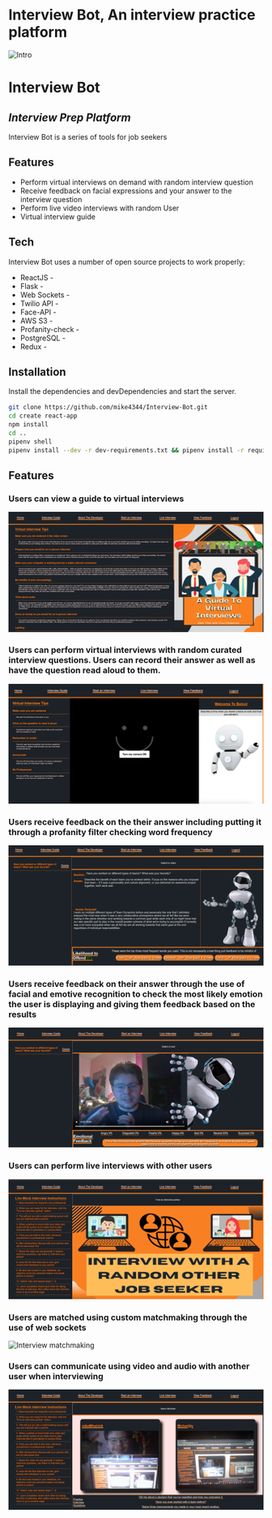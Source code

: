 # Interview Bot, An interview practice platform

![Intro](https://github.com/mike4344/Interview-Bot/blob/main/react-app/public/robotsplash.gif?raw=true)
# Interview Bot
## _Interview Prep Platform_


Interview Bot is a series of tools for job seekers

## Features

- Perform virtual interviews on demand with random interview question
- Receive feedback on facial expressions and your answer to the interview question
- Perform live video interviews with random User
- Virtual interview guide

## Tech

Interview Bot uses a number of open source projects to work properly:

- ReactJS -
- Flask -
- Web Sockets -
- Twilio API -
- Face-API -
- AWS S3 -
- Profanity-check -
- PostgreSQL -
- Redux -

## Installation

Install the dependencies and devDependencies and start the server.

```sh
git clone https://github.com/mike4344/Interview-Bot.git
cd create react-app
npm install
cd ..
pipenv shell
pipenv install --dev -r dev-requirements.txt && pipenv install -r requirements.txt

```


## Features


### Users can view a guide to virtual interviews
![Interview guide](https://github.com/mike4344/Interview-Bot/blob/main/react-app/public/interview-guide-screen.png?raw=true)


### Users can perform virtual interviews with random curated interview questions. Users can record their answer as well as have the question read aloud to them.
![Interview page](https://github.com/mike4344/Interview-Bot/blob/main/react-app/public/interview-screen.png?raw=true)


### Users receive feedback on the their answer including putting it through a profanity filter checking word frequency
![Interview text feedback](https://github.com/mike4344/Interview-Bot/blob/main/react-app/public/text-feedback-screen.png?raw=true)


### Users receive feedback on their answer through the use of facial and emotive recognition to check the most likely emotion the user is displaying and giving them feedback based on the results
![Interview video feedback](https://github.com/mike4344/Interview-Bot/blob/main/react-app/public/video-feedback-screen.png?raw=true)


### Users can perform live interviews with other users
![Interview live video](https://github.com/mike4344/Interview-Bot/blob/main/react-app/public/live-interview-screen.png?raw=true)


### Users are matched using custom matchmaking through the use of web sockets
![Interview matchmaking](https://github.com/mike4344/Interview-Bot/blob/main/react-app/public/graphic%20for%20searching.gif?raw=true)


### Users can communicate using video and audio with another user when interviewing
![Interview live page](https://github.com/mike4344/Interview-Bot/blob/main/react-app/public/live-chat-screen.png?raw=true)
